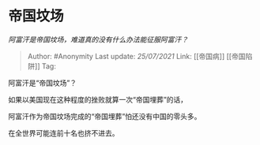 # 帝国坟场
*阿富汗是帝国坟场，难道真的没有什么办法能征服阿富汗？*

> Author: #Anonymity 
> Last update: *25/07/2021* 
> Link: [[帝国病]] [[帝国陷阱]]
> Tag:  

阿富汗是“帝国坟场”？

如果以美国现在这种程度的挫败就算一次“帝国埋葬”的话，

阿富汗作为帝国坟场完成的“帝国埋葬”怕还没有中国的零头多。

在全世界可能连前十名也挤不进去。